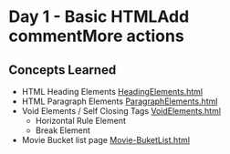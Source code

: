 # Day 1 - Basic HTMLAdd commentMore actions
## Concepts Learned
- HTML Heading Elements
[HeadingElements.html](https://chaitanyakrishnakumar.github.io/web-kitchen/Day1/HeadingElements.html)
- HTML Paragraph Elements
[ParagraphElements.html](https://chaitanyakrishnakumar.github.io/web-kitchen/Day1/ParagraphElements.html)
- Void Elements / Self Closing Tags
[VoidElements.html](https://chaitanyakrishnakumar.github.io/web-kitchen/Day1/VoidElements.html)
  - Horizontal Rule Element
  - Break Element
- Movie Bucket list page
[Movie-BuketList.html](https://chaitanyakrishnakumar.github.io/web-kitchen/Day1/Movie-BuketList.html)
